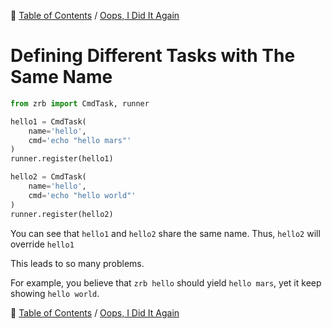🔖 [Table of Contents](../README.md) / [Oops, I Did It Again](README.md)

# Defining Different Tasks with The Same Name

```python
from zrb import CmdTask, runner

hello1 = CmdTask(
    name='hello',
    cmd='echo "hello mars"'
)
runner.register(hello1)

hello2 = CmdTask(
    name='hello',
    cmd='echo "hello world"'
)
runner.register(hello2)
```

You can see that `hello1` and `hello2` share the same name. Thus, `hello2` will override `hello1`

This leads to so many problems.

For example, you believe that `zrb hello` should yield `hello mars`, yet it keep showing `hello world`.

🔖 [Table of Contents](../README.md) / [Oops, I Did It Again](README.md)

